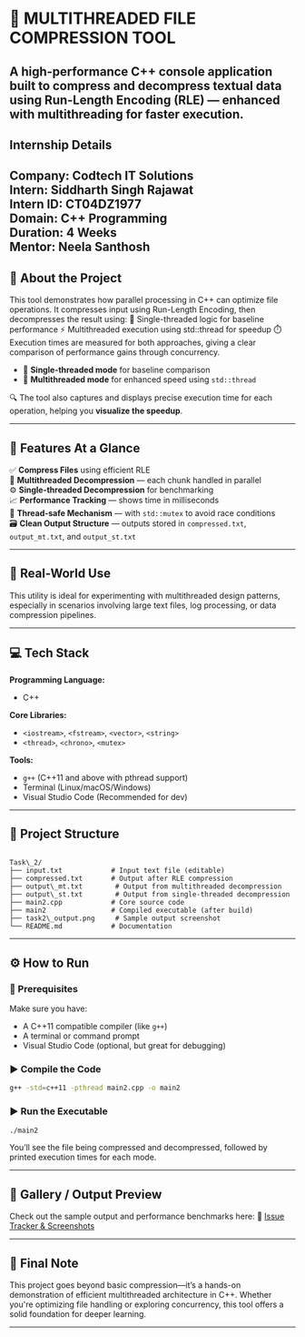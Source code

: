 # 🚀 MULTITHREADED FILE COMPRESSION TOOL

A high-performance C++ console application built to compress and decompress textual data using Run-Length Encoding (RLE) — enhanced with multithreading for faster execution.
---

##  Internship Details

**Company:** Codtech IT Solutions  
 **Intern:** Siddharth Singh Rajawat  
 **Intern ID:** CT04DZ1977  
 **Domain:** C++ Programming  
 **Duration:** 4 Weeks  
 **Mentor:** Neela Santhosh  
---

## 📖 About the Project

This tool demonstrates how parallel processing in C++ can optimize file operations. It compresses input using Run-Length Encoding, then decompresses the result using:
🧵 Single-threaded logic for baseline performance
⚡ Multithreaded execution using std::thread for speedup
⏱️ Execution times are measured for both approaches, giving a clear comparison of performance gains through concurrency.

- 🔄 **Single-threaded mode** for baseline comparison  
- 🚀 **Multithreaded mode** for enhanced speed using `std::thread`  

🔍 The tool also captures and displays precise execution time for each operation, helping you **visualize the speedup**.

---

## 🌟 Features At a Glance

✅ **Compress Files** using efficient RLE  
🧵 **Multithreaded Decompression** — each chunk handled in parallel  
⚙️ **Single-threaded Decompression** for benchmarking  
📈 **Performance Tracking** — shows time in milliseconds  
🧠 **Thread-safe Mechanism** — with `std::mutex` to avoid race conditions  
🗃️ **Clean Output Structure** — outputs stored in `compressed.txt`, `output_mt.txt`, and `output_st.txt`

---

## 🧪 Real-World Use

 This utility is ideal for experimenting with multithreaded design patterns, especially in scenarios involving large text files, log processing, or data compression pipelines.

---

## 💻 Tech Stack

**Programming Language:**  
- C++

**Core Libraries:**  
- `<iostream>`, `<fstream>`, `<vector>`, `<string>`  
- `<thread>`, `<chrono>`, `<mutex>`

**Tools:**  
- `g++` (C++11 and above with pthread support)  
- Terminal (Linux/macOS/Windows)  
- Visual Studio Code (Recommended for dev)

---

## 📁 Project Structure

```

Task\_2/
├── input.txt            # Input text file (editable)
├── compressed.txt       # Output after RLE compression
├── output\_mt.txt        # Output from multithreaded decompression
├── output\_st.txt        # Output from single-threaded decompression
├── main2.cpp            # Core source code
├── main2                # Compiled executable (after build)
├── task2\_output.png     # Sample output screenshot
└── README.md            # Documentation

````

---

## ⚙️ How to Run

### 🔧 Prerequisites

Make sure you have:

- A C++11 compatible compiler (like `g++`)
- A terminal or command prompt
- Visual Studio Code (optional, but great for debugging)

### ▶️ Compile the Code

```bash
g++ -std=c++11 -pthread main2.cpp -o main2
````

### ▶️ Run the Executable

```bash
./main2
```

You’ll see the file being compressed and decompressed, followed by printed execution times for each mode.

---

## 📸 Gallery / Output Preview

Check out the sample output and performance benchmarks here:
📎 [Issue Tracker & Screenshots](https://github.com/sidrajawat03/MULTITHREADED-FILE-COMPRESSION-TOOL/issues/1#issue-3318970376)

---

## 🙌 Final Note

This project goes beyond basic compression—it’s a hands-on demonstration of efficient multithreaded architecture in C++. Whether you're optimizing file handling or exploring concurrency, this tool offers a solid foundation for deeper learning.

---

```
